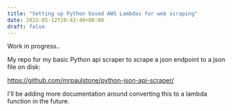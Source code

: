 ```yaml
---
title: "Setting up Python based AWS Lambdas for web scraping"
date: 2022-05-12T20:43:40+08:00
draft: false
---
```


Work in progress..

My repo for my basic Python api scraper to scrape a json endpoint to a json file on disk:

https://github.com/mrpaulstone/python-json-api-scraper/


I'll be adding more documentation around converting this to a lambda function in the future.